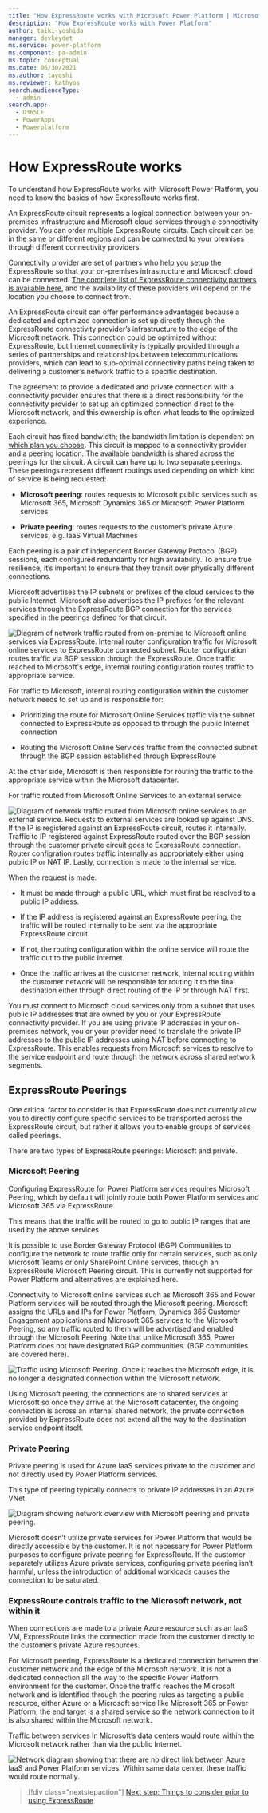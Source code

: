 ```yaml
---
title: "How ExpressRoute works with Microsoft Power Platform | MicrosoftDocs"
description: "How ExpressRoute works with Power Platform"
author: taiki-yoshida
manager: devkeydet
ms.service: power-platform
ms.component: pa-admin
ms.topic: conceptual
ms.date: 06/30/2021
ms.author: tayoshi
ms.reviewer: kathyos
search.audienceType: 
  - admin
search.app: 
  - D365CE
  - PowerApps
  - Powerplatform
---
```


# How ExpressRoute works

To understand how ExpressRoute works with Microsoft Power Platform, you need to
know the basics of how ExpressRoute works first.

An ExpressRoute circuit represents a logical connection between your on-premises
infrastructure and Microsoft cloud services through a connectivity provider. You
can order multiple ExpressRoute circuits. Each circuit can be in the same or
different regions and can be connected to your premises through different
connectivity providers.

Connectivity provider are set of partners who help you setup the ExpressRoute so
that your on-premises infrastructure and Microsoft cloud can be connected. [The
complete list of ExpressRoute connectivity partners is available
here](https://docs.microsoft.com/azure/expressroute/expressroute-locations#partners),
and the availability of these providers will depend on the location you choose
to connect from.

An ExpressRoute circuit can offer performance advantages because a dedicated and
optimized connection is set up directly through the ExpressRoute connectivity
provider’s infrastructure to the edge of the Microsoft network. This connection
could be optimized without ExpressRoute, but Internet connectivity is typically
provided through a series of partnerships and relationships between
telecommunications providers, which can lead to sub-optimal connectivity paths
being taken to delivering a customer’s network traffic to a specific
destination.

The agreement to provide a dedicated and private connection with a connectivity
provider ensures that there is a direct responsibility for the connectivity
provider to set up an optimized connection direct to the Microsoft network, and
this ownership is often what leads to the optimized experience.

Each circuit has fixed bandwidth; the bandwidth limitation is dependent on
[which plan you
choose](https://azure.microsoft.com/pricing/details/expressroute/). This circuit
is mapped to a connectivity provider and a peering location. The available
bandwidth is shared across the peerings for the circuit. A circuit can have up
to two separate peerings. These peerings represent different routings used
depending on which kind of service is being requested:

-   **Microsoft peering**: routes requests to Microsoft public services such as
    Microsoft 365, Microsoft Dynamics 365 or Microsoft Power Platform services

-   **Private peering**: routes requests to the customer’s private Azure
    services, e.g. IaaS Virtual Machines

Each peering is a pair of independent Border Gateway Protocol (BGP) sessions,
each configured redundantly for high availability. To ensure true resilience,
it’s important to ensure that they transit over physically different
connections.

Microsoft advertises the IP subnets or prefixes of the cloud services to the
public Internet. Microsoft also advertises the IP prefixes for the relevant
services through the ExpressRoute BGP connection for the services specified in
the peerings defined for that circuit.

![Diagram of network traffic routed from on-premise to Microsoft online services via ExpressRoute. Internal router configuration traffic for Microsoft online services to ExpressRoute connected subnet. Router configuration routes traffic via BGP session through the ExpressRoute. Once traffic reached to Microsoft's edge, internal routing configuration routes traffic to appropriate service.](media/traffic-route-onprem-to-cloud.png "Traffic routed from customer network to Microsoft online sevices.")

For traffic to Microsoft, internal routing configuration within the customer
network needs to set up and is responsible for:

-   Prioritizing the route for Microsoft Online Services traffic via the subnet
    connected to ExpressRoute as opposed to through the public Internet
    connection

-   Routing the Microsoft Online Services traffic from the connected subnet
    through the BGP session established through ExpressRoute

At the other side, Microsoft is then responsible for routing the traffic to the
appropriate service within the Microsoft datacenter.

For traffic routed from Microsoft Online Services to an external service:

![Diagram of network traffic routed from Microsoft online services to an external service. Requests to external services are looked up against DNS. If the IP is registered against an ExpressRoute circuit, routes it internally. Traffic to IP registered against ExpressRoute routed over the BGP session through the customer private circuit goes to ExpressRoute connection. Router configration routes traffic internally as appropriately either using public IP or NAT IP. Lastly, connection is made to the internal service.](media/traffic-route-msol-external.png "Traffic routed from Microsoft online sevices to an external service.")

When the request is made:

-   It must be made through a public URL, which must first be resolved to a
    public IP address.

-   If the IP address is registered against an ExpressRoute peering, the traffic
    will be routed internally to be sent via the appropriate ExpressRoute
    circuit.

-   If not, the routing configuration within the online service will route the
    traffic out to the public Internet.

-   Once the traffic arrives at the customer network, internal routing within
    the customer network will be responsible for routing it to the final
    destination either through direct routing of the IP or through NAT first.

You must connect to Microsoft cloud services only from a subnet that uses public
IP addresses that are owned by you or your ExpressRoute connectivity provider.
If you are using private IP addresses in your on-premises network, you or your
provider need to translate the private IP addresses to the public IP addresses
using NAT before connecting to ExpressRoute. This enables requests from
Microsoft services to resolve to the service endpoint and route through the
network across shared network segments.

## ExpressRoute Peerings

One critical factor to consider is that ExpressRoute does not currently allow
you to directly configure specific services to be transported across the
ExpressRoute circuit, but rather it allows you to enable groups of services
called peerings.

There are two types of ExpressRoute peerings: Microsoft and private.

### Microsoft Peering

Configuring ExpressRoute for Power Platform services requires Microsoft Peering,
which by default will jointly route both Power Platform services and Microsoft
365 via ExpressRoute.

This means that the traffic will be routed to go to public IP ranges that are
used by the above services.

It is possible to use Border Gateway Protocol (BGP) Communities to configure the
network to route traffic only for certain services, such as only Microsoft Teams
or only SharePoint Online services, through an ExpressRoute Microsoft Peering
circuit. This is currently not supported for Power Platform and alternatives are
explained here.

Connectivity to Microsoft online services such as Microsoft 365 and Power
Platform services will be routed through the Microsoft peering. Microsoft
assigns the URLs and IPs for Power Platform, Dynamics 365 Customer Engagement
applications and Microsoft 365 services to the Microsoft Peering, so any traffic
routed to them will be advertised and enabled through the Microsoft Peering.
Note that unlike Microsoft 365, Power Platform does not have designated BGP
communities. (BGP communities are covered here).

![Traffic using Microsoft Peering. Once it reaches the Microsoft edge, it is no longer a designated connection within the Microsoft network.](media/traffic-using-microsoft-peering.png)

Using Microsoft peering, the connections are to shared services at Microsoft so
once they arrive at the Microsoft datacenter, the ongoing connection is across
an internal shared network, the private connection provided by ExpressRoute does
not extend all the way to the destination service endpoint itself.

### Private Peering

Private peering is used for Azure IaaS services private to the customer and not
directly used by Power Platform services.

This type of peering typically connects to private IP addresses in an Azure
VNet.

![Diagram showing network overview with Microsoft peering and private peering.](media/microsoft-peering-private-peering-differences.png)

Microsoft doesn’t utilize private services for Power Platform that would be
directly accessible by the customer. It is not necessary for Power Platform
purposes to configure private peering for ExpressRoute. If the customer
separately utilizes Azure private services, configuring private peering isn’t
harmful, unless the introduction of additional workloads causes the connection
to be saturated.

### ExpressRoute controls traffic to the Microsoft network, not within it

When connections are made to a private Azure resource such as an IaaS VM,
ExpressRoute links the connection made from the customer directly to the
customer’s private Azure resources.

For Microsoft peering, ExpressRoute is a dedicated connection between the
customer network and the edge of the Microsoft network. It is not a dedicated
connection all the way to the specific Power Platform environment for the
customer. Once the traffic reaches the Microsoft network and is identified
through the peering rules as targeting a public resource, either Azure or a
Microsoft service like Microsoft 365 or Power Platform, the end target is a
shared service so the network connection to it is also shared within the
Microsoft network.

Traffic between services in Microsoft’s data centers would route within the
Microsoft network rather than via the public Internet.

![Network diagram showing that there are no direct link between Azure IaaS and Power Platform services. Within same data center, these traffic would route normally.](media/no-direct-link.png)

> [!div class="nextstepaction"]
> [Next step: Things to consider prior to using ExpressRoute](things-to-consider.md)